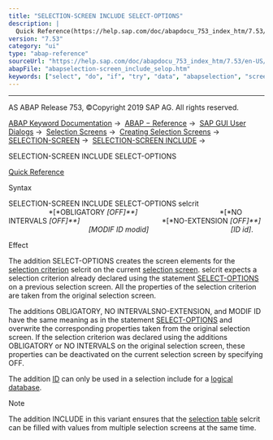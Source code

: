 ```yaml
---
title: "SELECTION-SCREEN INCLUDE SELECT-OPTIONS"
description: |
  Quick Reference(https://help.sap.com/doc/abapdocu_753_index_htm/7.53/en-US/abapselection-screen_incl_shortref.htm) Syntax SELECTION-SCREEN INCLUDE SELECT-OPTIONS selcrit OBLIGATORY OFF NO INTERVALS OFF NO-EXTENSION OFF MODIF ID modid ID i
version: "7.53"
category: "ui"
type: "abap-reference"
sourceUrl: "https://help.sap.com/doc/abapdocu_753_index_htm/7.53/en-US/abapselection-screen_include_selop.htm"
abapFile: "abapselection-screen_include_selop.htm"
keywords: ["select", "do", "if", "try", "data", "abapselection", "screen", "include", "selop"]
---
```


* * *

AS ABAP Release 753, ©Copyright 2019 SAP AG. All rights reserved.

[ABAP Keyword Documentation](https://help.sap.com/doc/abapdocu_753_index_htm/7.53/en-US/abenabap.htm) →  [ABAP − Reference](https://help.sap.com/doc/abapdocu_753_index_htm/7.53/en-US/abenabap_reference.htm) →  [SAP GUI User Dialogs](https://help.sap.com/doc/abapdocu_753_index_htm/7.53/en-US/abenabap_screens.htm) →  [Selection Screens](https://help.sap.com/doc/abapdocu_753_index_htm/7.53/en-US/abenselection_screen.htm) →  [Creating Selection Screens](https://help.sap.com/doc/abapdocu_753_index_htm/7.53/en-US/abenselection_screen_create.htm) →  [SELECTION-SCREEN](https://help.sap.com/doc/abapdocu_753_index_htm/7.53/en-US/abapselection-screen.htm) →  [SELECTION-SCREEN INCLUDE](https://help.sap.com/doc/abapdocu_753_index_htm/7.53/en-US/abapselection-screen_include.htm) → 

SELECTION-SCREEN INCLUDE SELECT-OPTIONS

[Quick Reference](https://help.sap.com/doc/abapdocu_753_index_htm/7.53/en-US/abapselection-screen_incl_shortref.htm)

Syntax

SELECTION-SCREEN INCLUDE SELECT-OPTIONS selcrit
                                        *\[*OBLIGATORY *\[*OFF*\]**\]*
                                        *\[*NO INTERVALS *\[*OFF*\]**\]*
                                        *\[*NO-EXTENSION *\[*OFF*\]**\]*
                                        *\[*MODIF ID modid*\]*
                                        *\[*ID id*\]*.

Effect

The addition SELECT-OPTIONS creates the screen elements for the [selection criterion](https://help.sap.com/doc/abapdocu_753_index_htm/7.53/en-US/abenselection_criterion_glosry.htm "Glossary Entry") selcrit on the current [selection screen](https://help.sap.com/doc/abapdocu_753_index_htm/7.53/en-US/abenselection_screen_glosry.htm "Glossary Entry"). selcrit expects a selection criterion already declared using the statement [SELECT-OPTIONS](https://help.sap.com/doc/abapdocu_753_index_htm/7.53/en-US/abapselect-options.htm) on a previous selection screen. All the properties of the selection criterion are taken from the original selection screen.

The additions OBLIGATORY, NO INTERVALSNO-EXTENSION, and MODIF ID have the same meaning as in the statement [SELECT-OPTIONS](https://help.sap.com/doc/abapdocu_753_index_htm/7.53/en-US/abapselect-options_screen.htm) and overwrite the corresponding properties taken from the original selection screen. If the selection criterion was declared using the additions OBLIGATORY or NO INTERVALS on the original selection screen, these properties can be deactivated on the current selection screen by specifying OFF.

The addition [ID](https://help.sap.com/doc/abapdocu_753_index_htm/7.53/en-US/abapselection-screen_ldb_additions.htm) can only be used in a selection include for a [logical database](https://help.sap.com/doc/abapdocu_753_index_htm/7.53/en-US/abenlogical_data_base_glosry.htm "Glossary Entry").

Note

The addition INCLUDE in this variant ensures that the [selection table](https://help.sap.com/doc/abapdocu_753_index_htm/7.53/en-US/abenselection_table_glosry.htm "Glossary Entry") selcrit can be filled with values from multiple selection screens at the same time.